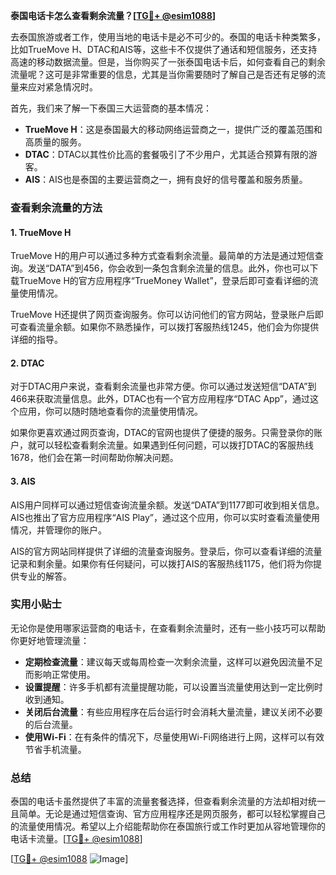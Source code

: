 **泰国电话卡怎么查看剩余流量？[[TG💪+ @esim1088](https://t.me/s/esim1088)]**

去泰国旅游或者工作，使用当地的电话卡是必不可少的。泰国的电话卡种类繁多，比如TrueMove H、DTAC和AIS等，这些卡不仅提供了通话和短信服务，还支持高速的移动数据流量。但是，当你购买了一张泰国电话卡后，如何查看自己的剩余流量呢？这可是非常重要的信息，尤其是当你需要随时了解自己是否还有足够的流量来应对紧急情况时。

首先，我们来了解一下泰国三大运营商的基本情况：

- **TrueMove H**：这是泰国最大的移动网络运营商之一，提供广泛的覆盖范围和高质量的服务。
- **DTAC**：DTAC以其性价比高的套餐吸引了不少用户，尤其适合预算有限的游客。
- **AIS**：AIS也是泰国的主要运营商之一，拥有良好的信号覆盖和服务质量。

### 查看剩余流量的方法

#### 1. TrueMove H

TrueMove H的用户可以通过多种方式查看剩余流量。最简单的方法是通过短信查询。发送“DATA”到456，你会收到一条包含剩余流量的信息。此外，你也可以下载TrueMove H的官方应用程序“TrueMoney Wallet”，登录后即可查看详细的流量使用情况。

TrueMove H还提供了网页查询服务。你可以访问他们的官方网站，登录账户后即可查看流量余额。如果你不熟悉操作，可以拨打客服热线1245，他们会为你提供详细的指导。

#### 2. DTAC

对于DTAC用户来说，查看剩余流量也非常方便。你可以通过发送短信“DATA”到466来获取流量信息。此外，DTAC也有一个官方应用程序“DTAC App”，通过这个应用，你可以随时随地查看你的流量使用情况。

如果你更喜欢通过网页查询，DTAC的官网也提供了便捷的服务。只需登录你的账户，就可以轻松查看剩余流量。如果遇到任何问题，可以拨打DTAC的客服热线1678，他们会在第一时间帮助你解决问题。

#### 3. AIS

AIS用户同样可以通过短信查询流量余额。发送“DATA”到1177即可收到相关信息。AIS也推出了官方应用程序“AIS Play”，通过这个应用，你可以实时查看流量使用情况，并管理你的账户。

AIS的官方网站同样提供了详细的流量查询服务。登录后，你可以查看详细的流量记录和剩余量。如果你有任何疑问，可以拨打AIS的客服热线1175，他们将为你提供专业的解答。

### 实用小贴士

无论你是使用哪家运营商的电话卡，在查看剩余流量时，还有一些小技巧可以帮助你更好地管理流量：

- **定期检查流量**：建议每天或每周检查一次剩余流量，这样可以避免因流量不足而影响正常使用。
- **设置提醒**：许多手机都有流量提醒功能，可以设置当流量使用达到一定比例时收到通知。
- **关闭后台流量**：有些应用程序在后台运行时会消耗大量流量，建议关闭不必要的后台流量。
- **使用Wi-Fi**：在有条件的情况下，尽量使用Wi-Fi网络进行上网，这样可以有效节省手机流量。

### 总结

泰国的电话卡虽然提供了丰富的流量套餐选择，但查看剩余流量的方法却相对统一且简单。无论是通过短信查询、官方应用程序还是网页服务，都可以轻松掌握自己的流量使用情况。希望以上介绍能帮助你在泰国旅行或工作时更加从容地管理你的电话卡流量。[[TG💪+ @esim1088](https://t.me/s/esim1088)]

[[TG💪+ @esim1088](https://t.me/s/esim1088) ![Image](https://i.postimg.cc/4NQfJmqS/Snipaste-2025-05-13-00-14-12.png)]